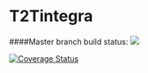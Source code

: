 # T2Tintegra
####Master branch build status: 
![](https://travis-ci.org/rpsaavedra/integrat2.svg?branch=master)

[![Coverage Status](https://coveralls.io/repos/github/rpsaavedra/integrat2/badge.svg?branch=master)](https://coveralls.io/github/rpsaavedra/integrat2?branch=master)